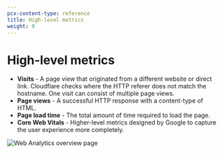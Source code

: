 ```yaml
---
pcx-content-type: reference
title: High-level metrics
weight: 9
---
```


# High-level metrics

- **Visits** - A page view that originated from a different website or direct link. Cloudflare checks where the HTTP referer does not match the hostname. One visit can consist of multiple page views.
- **Page views** - A successful HTTP response with a content-type of HTML.
- **Page load time** - The total amount of time required to load the page.
- **Core Web Vitals** - Higher-level metrics designed by Google to capture the user experience more completely.

![Web Analytics overview page](https://developers.cloudflare.com/analytics/static/images/dash-web_analytics-overview.png)